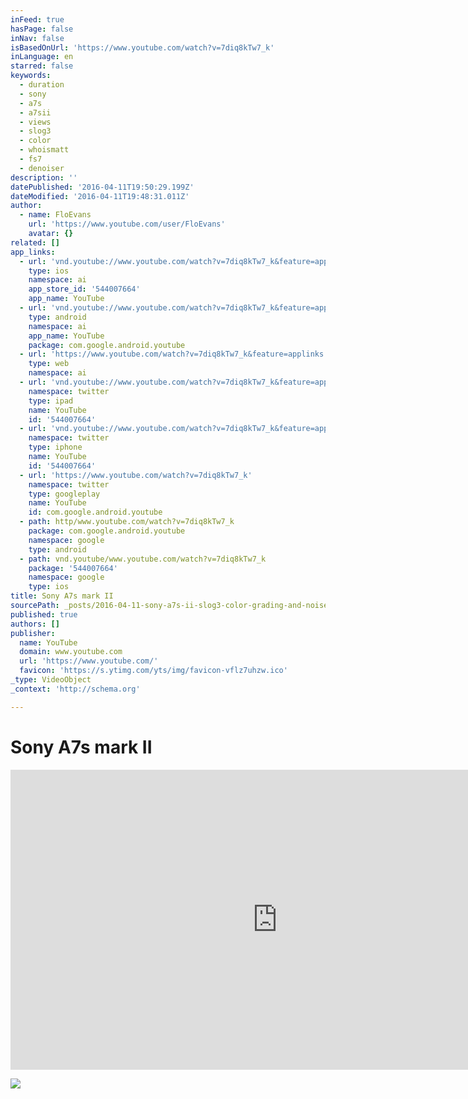 ```yaml
---
inFeed: true
hasPage: false
inNav: false
isBasedOnUrl: 'https://www.youtube.com/watch?v=7diq8kTw7_k'
inLanguage: en
starred: false
keywords:
  - duration
  - sony
  - a7s
  - a7sii
  - views
  - slog3
  - color
  - whoismatt
  - fs7
  - denoiser
description: ''
datePublished: '2016-04-11T19:50:29.199Z'
dateModified: '2016-04-11T19:48:31.011Z'
author:
  - name: FloEvans
    url: 'https://www.youtube.com/user/FloEvans'
    avatar: {}
related: []
app_links:
  - url: 'vnd.youtube://www.youtube.com/watch?v=7diq8kTw7_k&feature=applinks'
    type: ios
    namespace: ai
    app_store_id: '544007664'
    app_name: YouTube
  - url: 'vnd.youtube://www.youtube.com/watch?v=7diq8kTw7_k&feature=applinks'
    type: android
    namespace: ai
    app_name: YouTube
    package: com.google.android.youtube
  - url: 'https://www.youtube.com/watch?v=7diq8kTw7_k&feature=applinks'
    type: web
    namespace: ai
  - url: 'vnd.youtube://www.youtube.com/watch?v=7diq8kTw7_k&feature=applinks'
    namespace: twitter
    type: ipad
    name: YouTube
    id: '544007664'
  - url: 'vnd.youtube://www.youtube.com/watch?v=7diq8kTw7_k&feature=applinks'
    namespace: twitter
    type: iphone
    name: YouTube
    id: '544007664'
  - url: 'https://www.youtube.com/watch?v=7diq8kTw7_k'
    namespace: twitter
    type: googleplay
    name: YouTube
    id: com.google.android.youtube
  - path: http/www.youtube.com/watch?v=7diq8kTw7_k
    package: com.google.android.youtube
    namespace: google
    type: android
  - path: vnd.youtube/www.youtube.com/watch?v=7diq8kTw7_k
    package: '544007664'
    namespace: google
    type: ios
title: Sony A7s mark II
sourcePath: _posts/2016-04-11-sony-a7s-ii-slog3-color-grading-and-noise-reduction.md
published: true
authors: []
publisher:
  name: YouTube
  domain: www.youtube.com
  url: 'https://www.youtube.com/'
  favicon: 'https://s.ytimg.com/yts/img/favicon-vflz7uhzw.ico'
_type: VideoObject
_context: 'http://schema.org'

---
```

# Sony A7s mark II

<iframe src="https://cdn.embedly.com/widgets/media.html?src=https%3A%2F%2Fwww.youtube.com%2Fembed%2F7diq8kTw7_k%3Ffeature%3Doembed&amp;url=https%3A%2F%2Fwww.youtube.com%2Fwatch%3Fv%3D7diq8kTw7_k&amp;image=https%3A%2F%2Fi.ytimg.com%2Fvi%2F7diq8kTw7_k%2Fhqdefault.jpg&amp;key=b7d04c9b404c499eba89ee7072e1c4f7&amp;type=text%2Fhtml&amp;schema=youtube" width="854" height="480" scrolling="no" frameborder="0" allowfullscreen="allowfullscreen" style=""></iframe>

![](https://the-grid-user-content.s3-us-west-2.amazonaws.com/56a674ac-ad4e-417b-8fe5-9a2b0ed50936.jpg)